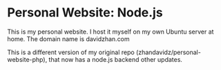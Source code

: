 # Personal Website: Node.js
 This is my personal website. I host it myself on my own Ubuntu server at home. The domain name is davidzhan.com
 
 This is a different version of my original repo (zhandavidz/personal-website-php), that now has a node.js backend other updates.
